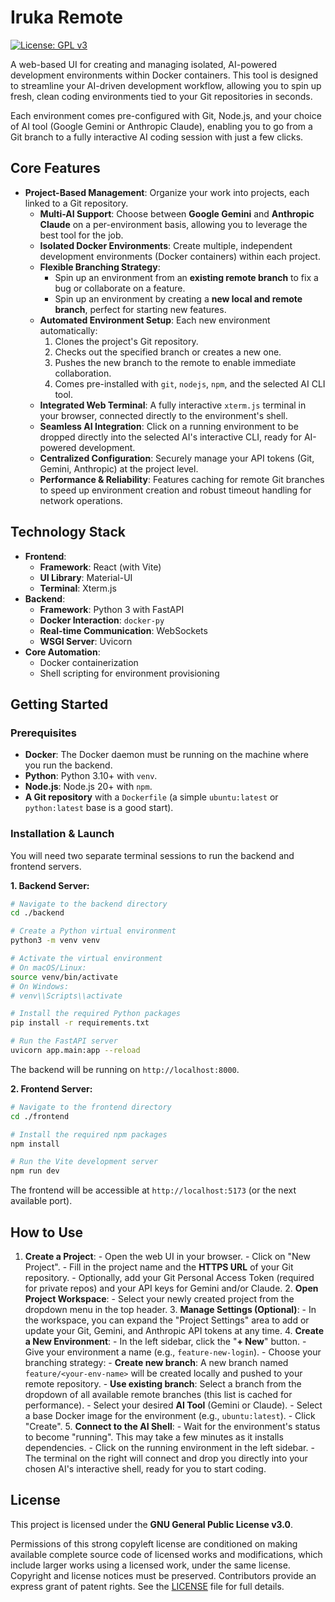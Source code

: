 # Iruka Remote

[![License: GPL v3](https://img.shields.io/badge/License-GPLv3-blue.svg)](https://www.gnu.org/licenses/gpl-3.0)

A web-based UI for creating and managing isolated, AI-powered development environments within Docker containers. This tool is designed to streamline your AI-driven development workflow, allowing you to spin up fresh, clean coding environments tied to your Git repositories in seconds.

Each environment comes pre-configured with Git, Node.js, and your choice of AI tool (Google Gemini or Anthropic Claude), enabling you to go from a Git branch to a fully interactive AI coding session with just a few clicks.

## Core Features

- **Project-Based Management**: Organize your work into projects, each linked to a Git repository.
    - **Multi-AI Support**: Choose between **Google Gemini** and **Anthropic Claude** on a per-environment basis, allowing you to leverage the best tool for the job.
    - **Isolated Docker Environments**: Create multiple, independent development environments (Docker containers) within each project.
    - **Flexible Branching Strategy**:
        - Spin up an environment from an **existing remote branch** to fix a bug or collaborate on a feature.
        - Spin up an environment by creating a **new local and remote branch**, perfect for starting new features.
    - **Automated Environment Setup**: Each new environment automatically:
        1.  Clones the project's Git repository.
        2.  Checks out the specified branch or creates a new one.
        3.  Pushes the new branch to the remote to enable immediate collaboration.
        4.  Comes pre-installed with `git`, `nodejs`, `npm`, and the selected AI CLI tool.
    - **Integrated Web Terminal**: A fully interactive `xterm.js` terminal in your browser, connected directly to the environment's shell.
    - **Seamless AI Integration**: Click on a running environment to be dropped directly into the selected AI's interactive CLI, ready for AI-powered development.
    - **Centralized Configuration**: Securely manage your API tokens (Git, Gemini, Anthropic) at the project level.
    - **Performance & Reliability**: Features caching for remote Git branches to speed up environment creation and robust timeout handling for network operations.

## Technology Stack

- **Frontend**:
    - **Framework**: React (with Vite)
    - **UI Library**: Material-UI
    - **Terminal**: Xterm.js
- **Backend**:
    - **Framework**: Python 3 with FastAPI
    - **Docker Interaction**: `docker-py`
    - **Real-time Communication**: WebSockets
    - **WSGI Server**: Uvicorn
- **Core Automation**:
    - Docker containerization
    - Shell scripting for environment provisioning

## Getting Started

### Prerequisites

- **Docker**: The Docker daemon must be running on the machine where you run the backend.
- **Python**: Python 3.10+ with `venv`.
- **Node.js**: Node.js 20+ with `npm`.
- **A Git repository** with a `Dockerfile` (a simple `ubuntu:latest` or `python:latest` base is a good start).

### Installation & Launch

You will need two separate terminal sessions to run the backend and frontend servers.

**1. Backend Server:**

```bash
# Navigate to the backend directory
cd ./backend

# Create a Python virtual environment
python3 -m venv venv

# Activate the virtual environment
# On macOS/Linux:
source venv/bin/activate
# On Windows:
# venv\\Scripts\\activate

# Install the required Python packages
pip install -r requirements.txt

# Run the FastAPI server
uvicorn app.main:app --reload
```
The backend will be running on `http://localhost:8000`.

**2. Frontend Server:**

```bash
# Navigate to the frontend directory
cd ./frontend

# Install the required npm packages
npm install

# Run the Vite development server
npm run dev
```
The frontend will be accessible at `http://localhost:5173` (or the next available port).

## How to Use

1.  **Create a Project**:
        - Open the web UI in your browser.
        - Click on "New Project".
        - Fill in the project name and the **HTTPS URL** of your Git repository.
        - Optionally, add your Git Personal Access Token (required for private repos) and your API keys for Gemini and/or Claude.
    2.  **Open Project Workspace**:
        - Select your newly created project from the dropdown menu in the top header.
    3.  **Manage Settings (Optional)**:
        - In the workspace, you can expand the "Project Settings" area to add or update your Git, Gemini, and Anthropic API tokens at any time.
    4.  **Create a New Environment**:
        - In the left sidebar, click the "**+ New**" button.
        - Give your environment a name (e.g., `feature-new-login`).
        - Choose your branching strategy:
            - **Create new branch**: A new branch named `feature/<your-env-name>` will be created locally and pushed to your remote repository.
            - **Use existing branch**: Select a branch from the dropdown of all available remote branches (this list is cached for performance).
        - Select your desired **AI Tool** (Gemini or Claude).
        - Select a base Docker image for the environment (e.g., `ubuntu:latest`).
        - Click "Create".
    5.  **Connect to the AI Shell**:
        - Wait for the environment's status to become "running". This may take a few minutes as it installs dependencies.
        - Click on the running environment in the left sidebar.
        - The terminal on the right will connect and drop you directly into your chosen AI's interactive shell, ready for you to start coding.

## License

This project is licensed under the **GNU General Public License v3.0**.

Permissions of this strong copyleft license are conditioned on making available complete source code of licensed works and modifications, which include larger works using a licensed work, under the same license. Copyright and license notices must be preserved. Contributors provide an express grant of patent rights. See the [LICENSE](LICENSE) file for full details.

